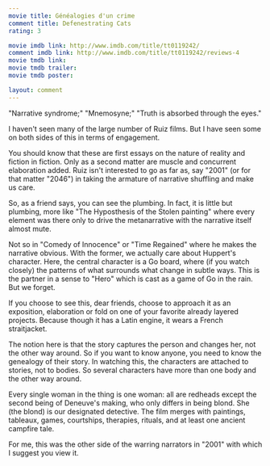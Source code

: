 ```yaml
---
movie title: Généalogies d'un crime
comment title: Defenestrating Cats
rating: 3

movie imdb link: http://www.imdb.com/title/tt0119242/
comment imdb link: http://www.imdb.com/title/tt0119242/reviews-4
movie tmdb link: 
movie tmdb trailer: 
movie tmdb poster: 

layout: comment
---
```


"Narrative syndrome;" "Mnemosyne;" "Truth is absorbed through the eyes."

I haven't seen many of the large number of Ruiz films. But I have seen some on both sides of this in terms of engagement.

You should know that these are first essays on the nature of reality and fiction in fiction. Only as a second matter are muscle and concurrent elaboration added. Ruiz isn't interested to go as far as, say "2001" (or for that matter "2046") in taking the armature of narrative shuffling and make us care.

So, as a friend says, you can see the plumbing. In fact, it is little but plumbing, more like "The Hyposthesis of the Stolen painting" where every element was there only to drive the metanarrative with the narrative itself almost mute.

Not so in "Comedy of Innocence" or "Time Regained" where he makes the narrative obvious. With the former, we actually care about Huppert's character. Here, the central character is a Go board, where (if you watch closely) the patterns of what surrounds what change in subtle ways. This is the partner in a sense to "Hero" which is cast as a game of Go in the rain. But we forget.

If you choose to see this, dear friends, choose to approach it as an exposition, elaboration or fold on one of your favorite already layered projects. Because though it has a Latin engine, it wears a French straitjacket.

The notion here is that the story captures the person and changes her, not the other way around. So if you want to know anyone, you need to know the genealogy of their story. In watching this, the characters are attached to stories, not to bodies. So several characters have more than one body and the other way around.

Every single woman in the thing is one woman: all are redheads except the second being of Deneuve's making, who only differs in being blond. She (the blond) is our designated detective. The film merges with paintings, tableaux, games, courtships, therapies, rituals, and at least one ancient campfire tale.

For me, this was the other side of the warring narrators in "2001" with which I suggest you view it.